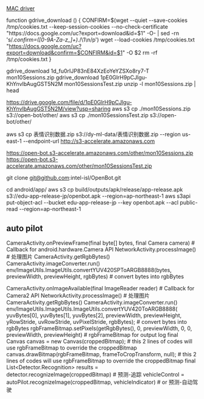 ## 
[MAC driver](https://github.com/adrianmihalko/ch340g-ch34g-ch34x-mac-os-x-driver)


function gdrive_download () {
  CONFIRM=$(wget --quiet --save-cookies /tmp/cookies.txt --keep-session-cookies --no-check-certificate "https://docs.google.com/uc?export=download&id=$1" -O- | sed -rn 's/.*confirm=([0-9A-Za-z_]+).*/\1\n/p')
  wget --load-cookies /tmp/cookies.txt "https://docs.google.com/uc?export=download&confirm=$CONFIRM&id=$1" -O $2
  rm -rf /tmp/cookies.txt
}

gdrive_download 1d_fu0rIJP83nE84XzEoYeYZSXo8ry7-T mon10Sessions.zip
gdrive_download 1pE0GlrH9pCJlgu-KhYnvlbAugGST5N2M mon10SessionsTest.zip
unzip -l mon10Sessions.zip  | head

https://drive.google.com/file/d/1pE0GlrH9pCJlgu-KhYnvlbAugGST5N2M/view?usp=sharing
aws s3 cp ./mon10Sessions.zip s3://open-bot/other/
aws s3 cp ./mon10SessionsTest.zip s3://open-bot/other/

aws s3 cp 表情识别数据.zip s3://dy-ml-data/表情识别数据.zip --region us-east-1 --endpoint-url http://s3-accelerate.amazonaws.com


https://open-bot.s3-accelerate.amazonaws.com/other/mon10Sessions.zip
https://open-bot.s3-accelerate.amazonaws.com/other/mon10SessionsTest.zip



git clone git@github.com:intel-isl/OpenBot.git



cd android/app/
aws s3 cp build/outputs/apk/release/app-release.apk s3://edu-app-release-jp/openbot.apk --region=ap-northeast-1
aws s3api put-object-acl --bucket edu-app-release-jp --key openbot.apk --acl public-read --region=ap-northeast-1



## auto pilot
CameraActivity.onPreviewFrame(final byte[] bytes, final Camera camera)  # Callback for android.hardware.Camera API
    NetworkActivity.processImage() # 处理图片
        CameraActivity.getRgbBytes()
            CameraActivity.imageConverter.run()
                env/ImageUtils.ImageUtils.convertYUV420SPToARGB8888(bytes, previewWidth, previewHeight, rgbBytes)  # convert bytes into rgbBytes


CameraActivity.onImageAvailable(final ImageReader reader)  # Callback for Camera2 API
    NetworkActivity.processImage() # 处理图片
        CameraActivity.getRgbBytes()
            CameraActivity.imageConverter.run()
                env/ImageUtils.ImageUtils.ImageUtils.convertYUV420ToARGB8888(
                  yuvBytes[0],
                  yuvBytes[1],
                  yuvBytes[2],
                  previewWidth,
                  previewHeight,
                  yRowStride,
                  uvRowStride,
                  uvPixelStride,
                  rgbBytes);  # convert bytes into rgbBytes
        rgbFrameBitmap.setPixels(getRgbBytes(), 0, previewWidth, 0, 0, previewWidth, previewHeight)  # rgbFrameBitmap for output log
        final Canvas canvas = new Canvas(croppedBitmap);                                             # this 2 lines of codes will use rgbFrameBitmap to override the croppedBitmap
        canvas.drawBitmap(rgbFrameBitmap, frameToCropTransform, null);                               # this 2 lines of codes will use rgbFrameBitmap to override the croppedBitmap
        final List<Detector.Recognition> results = detector.recognizeImage(croppedBitmap)            #    预测-追踪
        vehicleControl = autoPilot.recognizeImage(croppedBitmap, vehicleIndicator)                   # or 预测-自动驾驶




  

